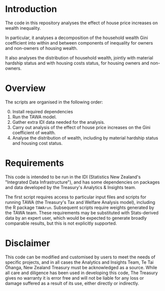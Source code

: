 # Introduction
The code in this repository analyses the effect of house price
increases on wealth inequality.

In particular, it analyses a decomposition of the household wealth
Gini coefficient into within and between components of inequality
for owners and non-owners of housing wealth.

It also analyses the distribution of household wealth,
jointly with material hardship status and with housing costs status,
for housing owners and non-owners.

# Overview
The scripts are organised in the following order:

0. Install required dependencies
1. Run the TAWA model.
2. Gather extra IDI data needed for the analysis.
3. Carry out analysis of the effect of house price increases on the
Gini coefficient of wealth.
4. Analyse the distribution of wealth, including by material hardship status
and housing cost status.

# Requirements
This code is intended to be run in the IDI (Statistics New Zealand's "Integrated Data Infrastructure"), and has some dependencies on packages and data developed by the Treasury's Analytics & Insights team.

The first script requires access to particular input files and scripts for
running TAWA (the Treasury's Tax and Welfare Analysis model), including
the R package `TAWArun`. Subsequent scripts require weights generated
by the TAWA team. These requirements may be substituted with
Stats-derived data by an expert user, which would be expected to
generate broadly comparable results, but this is not explicitly supported.

# Disclaimer
This code can be modified and customised by users to meet the needs of specific
projects, and in all cases the Analytics and Insights Team,
Te Tai Ōhanga, New Zealand Treasury must be acknowledged as a source.
While all care and diligence has been used in developing this code,
The Treasury gives no warranty it is error free and will not be liable for any
loss or damage suffered as a result of its use, either directly or indirectly.
